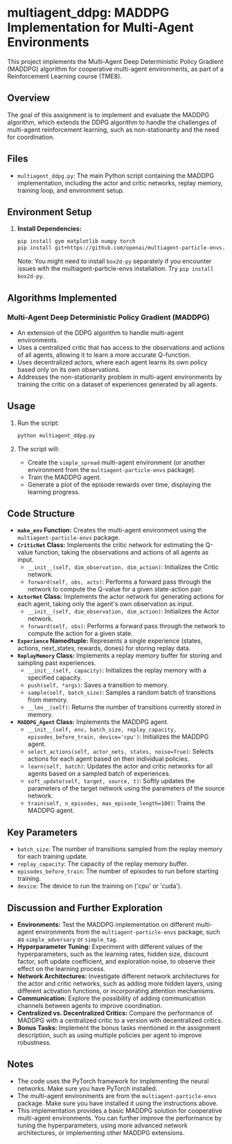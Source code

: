 # multiagent_ddpg: MADDPG Implementation for Multi-Agent Environments

This project implements the Multi-Agent Deep Deterministic Policy Gradient (MADDPG) algorithm for cooperative multi-agent environments, as part of a Reinforcement Learning course (TME8).

## Overview

The goal of this assignment is to implement and evaluate the MADDPG algorithm, which extends the DDPG algorithm to handle the challenges of multi-agent reinforcement learning, such as non-stationarity and the need for coordination.

## Files

*   `multiagent_ddpg.py`: The main Python script containing the MADDPG implementation, including the actor and critic networks, replay memory, training loop, and environment setup.

## Environment Setup

1.  **Install Dependencies:**
    ```bash
    pip install gym matplotlib numpy torch
    pip install git+https://github.com/openai/multiagent-particle-envs.git
    ```
    Note:  You might need to install `box2d-py` separately if you encounter issues with the multiagent-particle-envs installation.  Try `pip install box2d-py`.

## Algorithms Implemented

### Multi-Agent Deep Deterministic Policy Gradient (MADDPG)

*   An extension of the DDPG algorithm to handle multi-agent environments.
*   Uses a centralized critic that has access to the observations and actions of all agents, allowing it to learn a more accurate Q-function.
*   Uses decentralized actors, where each agent learns its own policy based only on its own observations.
*   Addresses the non-stationarity problem in multi-agent environments by training the critic on a dataset of experiences generated by all agents.

## Usage

1.  Run the script:
    ```bash
    python multiagent_ddpg.py
    ```

2.  The script will:
    *   Create the `simple_spread` multi-agent environment (or another environment from the `multiagent-particle-envs` package).
    *   Train the MADDPG agent.
    *   Generate a plot of the episode rewards over time, displaying the learning progress.

## Code Structure

*   **`make_env` Function:** Creates the multi-agent environment using the `multiagent-particle-envs` package.
*   **`CriticNet` Class:** Implements the critic network for estimating the Q-value function, taking the observations and actions of all agents as input.
    *   `__init__(self, dim_observation, dim_action)`: Initializes the Critic network.
    *   `forward(self, obs, acts)`: Performs a forward pass through the network to compute the Q-value for a given state-action pair.
*   **`ActorNet` Class:** Implements the actor network for generating actions for each agent, taking only the agent's own observation as input.
    *   `__init__(self, dim_observation, dim_action)`: Initializes the Actor network.
    *   `forward(self, obs)`: Performs a forward pass through the network to compute the action for a given state.
*   **`Experience` Namedtuple:** Represents a single experience (states, actions, next\_states, rewards, dones) for storing replay data.
*   **`ReplayMemory` Class:** Implements a replay memory buffer for storing and sampling past experiences.
    *   `__init__(self, capacity)`: Initializes the replay memory with a specified capacity.
    *   `push(self, *args)`: Saves a transition to memory.
    *   `sample(self, batch_size)`: Samples a random batch of transitions from memory.
    *   `__len__(self)`: Returns the number of transitions currently stored in memory.
*   **`MADDPG_Agent` Class:** Implements the MADDPG agent.
    *   `__init__(self, env, batch_size, replay_capacity, episodes_before_train, device='cpu')`: Initializes the MADDPG agent.
    *   `select_actions(self, actor_nets, states, noise=True)`: Selects actions for each agent based on their individual policies.
    *   `learn(self, batch)`: Updates the actor and critic networks for all agents based on a sampled batch of experiences.
    *   `soft_update(self, target, source, t)`: Softly updates the parameters of the target network using the parameters of the source network.
    *   `train(self, n_episodes, max_episode_length=100)`: Trains the MADDPG agent.

## Key Parameters

*   `batch_size`: The number of transitions sampled from the replay memory for each training update.
*   `replay_capacity`: The capacity of the replay memory buffer.
*   `episodes_before_train`: The number of episodes to run before starting training.
*   `device`: The device to run the training on ('cpu' or 'cuda').

## Discussion and Further Exploration

*   **Environments:** Test the MADDPG implementation on different multi-agent environments from the `multiagent-particle-envs` package, such as `simple_adversary` or `simple_tag`.
*   **Hyperparameter Tuning:** Experiment with different values of the hyperparameters, such as the learning rates, hidden size, discount factor, soft update coefficient, and exploration noise, to observe their effect on the learning process.
*   **Network Architectures:** Investigate different network architectures for the actor and critic networks, such as adding more hidden layers, using different activation functions, or incorporating attention mechanisms.
*   **Communication:** Explore the possibility of adding communication channels between agents to improve coordination.
*   **Centralized vs. Decentralized Critics:** Compare the performance of MADDPG with a centralized critic to a version with decentralized critics.
*   **Bonus Tasks:** Implement the bonus tasks mentioned in the assignment description, such as using multiple policies per agent to improve robustness.

## Notes

*   The code uses the PyTorch framework for implementing the neural networks. Make sure you have PyTorch installed.
*   The multi-agent environments are from the `multiagent-particle-envs` package. Make sure you have installed it using the instructions above.
*   This implementation provides a basic MADDPG solution for cooperative multi-agent environments. You can further improve the performance by tuning the hyperparameters, using more advanced network architectures, or implementing other MADDPG extensions.
